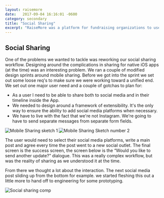 ```yaml
---
layout: raisemore
date:   2017-09-04 16:16:01 -0600
category: secondary
title: "Social Sharing"
excerpt: "RaiseMore was a platform for fundraising organizations to use social media and social relationships to organize fundraising into a team sport. We worked on web apps, mobile apps and user testing and interviewing initiatives."
---
```


## Social Sharing

One of the problems  we wanted to tackle was reworking our social sharing workflow. Designing around the complications in sharing for native iOS apps (at the time) was an interesting problem. We ran a couple of modified design sprints around mobile sharing. Before we got into the sprint we set out some loose req's to make sure we were working toward a unified end. We set out one major user need and a couple of gotchas to plan for:

- As a user I need to be able to share both to social media and in their timeline inside the App.
- We needed to design around a framework of extensibility. It's the only way to ensure the ability to add social media platforms when necessary.
- We have to live with the fact that we're not Instagram. We're going to have to send separate messages from separate form fields.

<div class="RaiseMore__image">
  <img class="RaiseMore__image p-1"  src="https://d2mxuefqeaa7sj.cloudfront.net/s_E6C2E1981A9640327110390FCA8823B3EFD888DDBE1E984574D91BEEACCC87E1_1506112086066_rm-wireframe.jpg" alt="Mobile Sharing sketch 1" />

  <img class="RaiseMore__image p-1"  src="https://d2mxuefqeaa7sj.cloudfront.net/s_E6C2E1981A9640327110390FCA8823B3EFD888DDBE1E984574D91BEEACCC87E1_1506112086059_rm-wireframe--2.jpg" alt="Mobile Sharing Sketch number 2" />
</div>

The user would need to select their social media platforms, write a main post and agree every time the post went to a new social outlet. The final screen is the success screen, the screen below is the “Would you like to send another update?” dialogue. This was a really complex workflow, but was the reality of sharing as we understood it at the time.

From there we thought a lot about the interaction. The next social media post sliding up from the bottom for example. we started fleshing this out a little more to hand off to engineering for some prototyping.
<div class="RaiseMore__image">
<img src="https://d2mxuefqeaa7sj.cloudfront.net/s_E6C2E1981A9640327110390FCA8823B3EFD888DDBE1E984574D91BEEACCC87E1_1506112086052_rm-social-sharing.jpg" alt="Social sharing comp" />
</div>
